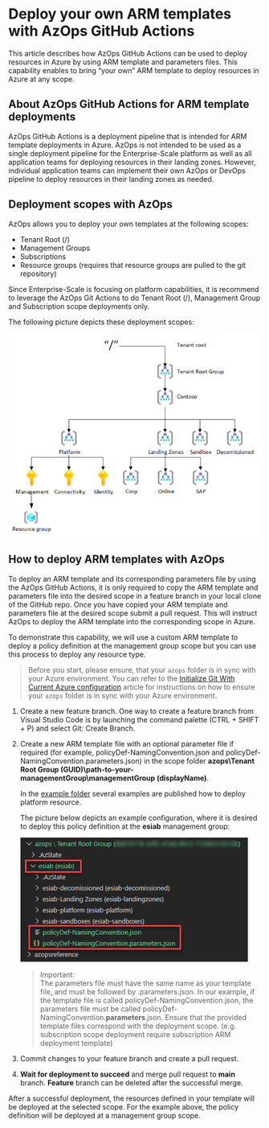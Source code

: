 # Deploy your own ARM templates with AzOps GitHub Actions

This article describes how AzOps GitHub Actions can be used to deploy resources in Azure by using ARM template and parameters files. This capability enables to bring “your own” ARM template to deploy resources in Azure at any scope.

## About AzOps GitHub Actions for ARM template deployments

AzOps GitHub Actions is a deployment pipeline that is intended for ARM template deployments in Azure. AzOps is not intended to be used as a single deployment pipeline for the Enterprise-Scale platform as well as all application teams for deploying resources in their landing zones. However, individual application teams can implement their own AzOps or DevOps pipeline to deploy resources in their landing zones as needed.

## Deployment scopes with AzOps

AzOps allows you to deploy your own templates at the following scopes:

- Tenant Root (/)
- Management Groups
- Subscriptions
- Resource groups (requires that resource groups are pulled to the git repository)

Since Enterprise-Scale is focusing on platform capabilities, it is recommend to leverage the AzOps Git Actions to do Tenant Root (/), Management Group and Subscription scope deployments only.

The following picture depicts these deployment scopes:

![_Figure_](./media/deployment-scopes.png)

## How to deploy ARM templates with AzOps

To deploy an ARM template and its corresponding parameters file by using the AzOps GitHub Actions, it is only required to copy the ARM template and parameters file into the desired scope in a feature branch in your local clone of the GitHub repo. Once you have copied your ARM template and parameters file at the desired scope submit a pull request. This will instruct AzOps to deploy the ARM template into the corresponding scope in Azure.

To demonstrate this capability, we will use a custom ARM template to deploy a policy definition at the management group scope but you can use this process to deploy any resource type.

> Before you start, please ensure, that your `azops` folder is in sync with your Azure environment. You can refer to the [Initialize Git With Current Azure configuration](./discover-environment.md) article for instructions on how to ensure your `azops` folder is in sync with your Azure environment.

1. Create a new feature branch. One way to create a feature branch from Visual Studio Code is by launching the command palette (CTRL + SHIFT + P) and select Git: Create Branch.

2. Create a new ARM template file with an optional parameter file if required (for example, policyDef-NamingConvention.json and policyDef-NamingConvention.parameters.json) in the scope folder __azops\Tenant Root Group (GUID)\path-to-your-managementGroup\managementGroup (displayName)__.

    In the [example folder](../../examples) several examples are published how to deploy platform resource.

    The picture below depicts an example configuration, where it is desired to deploy this policy definition at the **esiab** management group:

    ![_Figure_](./media/sample-deployment-scope.png)

    > Important:  
    > The parameters file must have the same name as your template file, and must be followed by .parameters.json. In our example, if the template file is called policyDef-NamingConvention.json, the parameters file must be called policyDef-NamingConvention.**parameters**.json.
    > Ensure that the provided template files correspond with the deployment scope. (e.g. subscription scope deployment require subscription ARM deployment template)

3. Commit changes to your feature branch and create a pull request.

4. __Wait for deployment to succeed__ and merge pull request to **main** branch. **Feature** branch can be deleted after the successful merge.

After a successful deployment, the resources defined in your template will be deployed at the selected scope. For the example above, the policy definition will be deployed at a management group scope.
